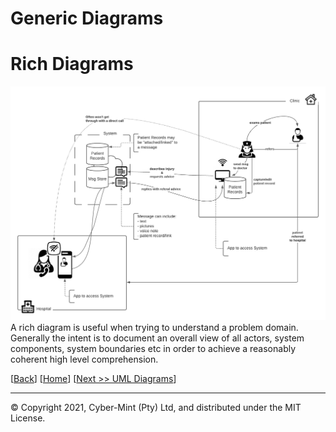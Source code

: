 # Generic Diagrams

# Rich Diagrams
<img src="./images/remote-medicine.png">

<br>
A rich diagram is useful when trying to understand a problem domain.  Generally the intent is to document an overall view of all actors, system components, system boundaries etc in order to achieve a reasonably coherent high level comprehension.
<br>

[[Back](./introduction.md)] [[Home](./README.md)] [[Next >> UML Diagrams](./uml.md)]
<br>

---
&copy; Copyright 2021, Cyber-Mint (Pty) Ltd, and distributed under the MIT License.

